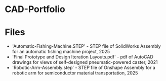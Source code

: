 # CAD-Portfolio

# Files
- 'Automatic-Fishing-Machine.STEP' - STEP file of SolidWorks Assembly for an automatic fishing machine project, 2025
- 'Final Prototype and Design Iteration Layouts.pdf' - pdf of AutoCAD drawings for views of self-designed pneumatic-powered caster, 2021
- 'Robotic-Arm-Assembly.step' - STEP file of Onshape Assembly for a robotic arm for semiconductor material transportation, 2025
